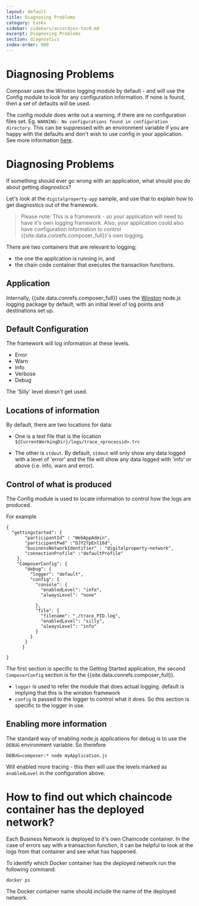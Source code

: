 ```yaml
---
layout: default
title: Diagnosing Problems
category: tasks
sidebar: sidebars/accordion-toc0.md
excerpt: Diagnosing Problems
section: diagnostics
index-order: 900
---
```


# Diagnosing Problems

Composer uses the Winston logging module by default - and will use the Config module to look for any configuration information. If none is found, then a set of defaults will be used.

The config module does write out a warning, if there are no configuration files set. Eg. `WARNING: No configurations found in configuration directory`. This can be suppressed with an environment variable if you are happy with the defaults and don't wish to use config in your application. See more information [here](https://github.com/lorenwest/node-config/wiki/Environment-Variables#suppress_no_config_warning).


# Diagnosing Problems

If something should ever go wrong with an application, what should you do about getting diagnostics?

Let's look at the `digitalproperty-app` sample, and use that to explain how to get diagnostics out of the framework.

>Please note: This is a framework - so your application will need to have it's own logging framework. Also, your application could also have configuration information to control {{site.data.conrefs.composer_full}}'s own logging.

There are two containers that are relevant to logging;

- the one the application is running in, and
- the chain code container that executes the transaction functions.

## Application

Internally, {{site.data.conrefs.composer_full}} uses the [Winston](https://github.com/winstonjs/winston) node.js logging package by default, with an initial level of log points and destinations set up.

## Default Configuration

The framework will log information at these levels.

- Error
- Warn
- Info
- Verbose
- Debug

The 'Silly' level doesn't get used.

## Locations of information

By default, there are two locations for data:

- One is a text file that is the location `${CurrentWorkingDir}/logs/trace_<processid>.trc`

- The other is `stdout`. By default, `stdout` will only show any data logged with a level of 'error' and the file will show any data logged with 'info' or above (i.e. info, warn and error).

## Control of what is produced

The Config module is used to locate information to control how the logs are produced.

For example

```
{
  "gettingstarted": {
       "participantId" : "WebAppAdmin",
       "participantPwd" :"DJY27pEnl16d",
       "businessNetworkIdentifier" : "digitalproperty-network",
       "connectionProfile" :"defaultProfile"
    },
    "ComposerConfig": {
       "debug": {
         "logger": "default",
         "config": {
           "console": {
             "enabledLevel": "info",
             "alwaysLevel": "none"

           },
           "file": {
             "filename": "./trace_PID.log",
             "enabledLevel": "silly",
             "alwaysLevel": "info"
           }
         }
       }
      }

}
```
The first section is specific to the Getting Started application, the second `ComposerConfig` section is for the {{site.data.conrefs.composer_full}}.

- `logger` is used to refer the module that does actual logging. default is implying that this is the winston framework
- `config` is passed to the logger to control what it does.  So this section is specific to the logger in use.

## Enabling more information

The standard way of enabling node.js applications for debug is to use the `DEBUG` environment variable. So therefore

```
DEBUG=composer:* node myApplication.js
```

Will enabled more tracing - this then will use the levels marked as `enabledLevel` in the configuration above.

# How to find out which chaincode container has the deployed network?

Each Business Network is deployed to it's own Chaincode container.  In the case of errors say with a transaction function, it can be helpful to look at the logs from that container and see what has happened.

To identify which Docker container has the deployed network run the following command:

    docker ps

The Docker container name should include the name of the deployed network.
